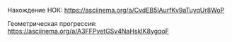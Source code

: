 Нахождение НОК: https://asciinema.org/a/CvdEB5lAurfKv9aTuyqUr8WoP

Геометрическая прогрессия: https://asciinema.org/a/A3FFPvetGSv4NaHskIK8ygqoF
